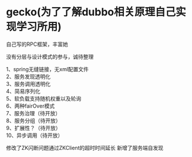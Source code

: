 # gecko(为了了解dubbo相关原理自己实现学习所用)<br/>

自己写的RPC框架，丰富她<br/>

没有分层与设计模式的参与，诚待整理<br/>


1、spring无缝链接，无xml配置文件<br/>
2、服务发现透明化<br/>
3、服务调用透明化<br/>
4、简易序列化 <br/>
5、软负载支持随机权重以及轮询  <br/>
6、两种fairOver模式    <br>
7、服务治理（待开放）   <br>
8、服务分组（待开放）   <br>
9、扩展性？（待开放）   <br>
10、异步调用（待开放）   <br>


修改了ZK闪断问题通过ZKClient的超时时间延长
新增了服务端自发现

